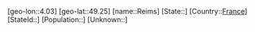 ﻿---
location: [49.25,4.03]
type: City
tags:
- geo/City


SpocWebEntityId: 33695
isDeleted: false
confidential: public

---
[geo-lon::4.03]
[geo-lat::49.25]
[name::Reims]
[State::]
[Country::[France](geo/Continent/Europe/France.md)]
[StateId::]
[Population::]
[Unknown::]

